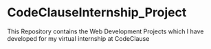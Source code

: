 # CodeClauseInternship_Project
This Repository contains the Web Development Projects which I have developed for my virtual internship at CodeClause
